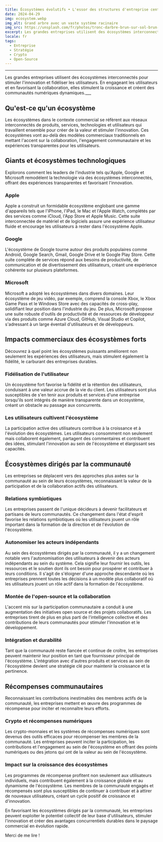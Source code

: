```yaml
---
title: Écosystèmes évolutifs • L'essor des structures d'entreprise centrées sur la communauté
date: 2024-04-29
img: ecosystem.webp
img_alt: Grand arbre avec un vaste système racinaire
img_src: https://unsplash.com/fr/photos/tronc-darbre-brun-sur-sol-brun-B645igbiKCw
excerpt: Les grandes entreprises utilisent des écosystèmes interconnectés pour stimuler l'innovation et fidéliser les utilisateurs. En engageant les utilisateurs et en favorisant la collaboration, elles stimulent la croissance et créent des communautés numériques dynamiques.
locale: fr
tags:
  - Entreprise
  - Stratégie
  - Crypto
  - Open-Source
---
```


___
Les grandes entreprises utilisent des écosystèmes interconnectés pour stimuler l'innovation et fidéliser les utilisateurs. En engageant les utilisateurs et en favorisant la collaboration, elles stimulent la croissance et créent des communautés numériques dynamiques.___

## Qu'est-ce qu'un écosystème

Les écosystèmes dans le contexte commercial se réfèrent aux réseaux interconnectés de produits, services, technologies et utilisateurs qui travaillent ensemble pour créer de la valeur et stimuler l'innovation. Ces écosystèmes vont au-delà des modèles commerciaux traditionnels en mettant l'accent sur la collaboration, l'engagement communautaire et les expériences transparentes pour les utilisateurs.

## Giants et écosystèmes technologiques 

Explorons comment les leaders de l'industrie tels qu'Apple, Google et Microsoft remodèlent la technologie via des écosystèmes interconnectés, offrant des expériences transparentes et favorisant l'innovation.

### Apple 

Apple a construit un formidable écosystème englobant une gamme d'appareils tels que l'iPhone, l'iPad, le Mac et l'Apple Watch, complétés par des services comme iCloud, l'App Store et Apple Music. Cette suite interconnectée de matériel et de logiciels assure une expérience utilisateur fluide et encourage les utilisateurs à rester dans l'écosystème Apple.

### Google

L'écosystème de Google tourne autour des produits populaires comme Android, Google Search, Gmail, Google Drive et le Google Play Store. Cette suite complète de services répond aux besoins de productivité, de communication et de divertissement des utilisateurs, créant une expérience cohérente sur plusieurs plateformes.

### Microsoft

Microsoft a adopté les écosystèmes dans divers domaines. Leur écosystème de jeu vidéo, par exemple, comprend la console Xbox, le Xbox Game Pass et le Windows Store avec des capacités de cross-play, solidifiant leur position dans l'industrie du jeu. De plus, Microsoft propose une suite robuste d'outils de productivité et de ressources de développeur via des produits comme Azure Cloud, GitHub, Visual Studio et Copilot, s'adressant à un large éventail d'utilisateurs et de développeurs.

## Impacts commerciaux des écosystèmes forts 

Découvrez à quel point les écosystèmes puissants améliorent non seulement les expériences des utilisateurs, mais stimulent également la fidélité, le carburant des entreprises durables.

### Fidélisation de l'utilisateur

Un écosystème fort favorise la fidélité et la rétention des utilisateurs, conduisant à une valeur accrue de la vie du client. Les utilisateurs sont plus susceptibles de s'en tenir aux produits et services d'une entreprise lorsqu'ils sont intégrés de manière transparente dans un écosystème, créant un obstacle au passage aux concurrents.

### Les utilisateurs cultivent l'écosystème 

La participation active des utilisateurs contribue à la croissance et à l'évolution des écosystèmes. Les utilisateurs consomment non seulement mais collaborent également, partagent des commentaires et contribuent des idées, stimulant l'innovation au sein de l'écosystème et élargissant ses capacités.

## Écosystèmes dirigés par la communauté 

Les entreprises se déplacent vers des approches plus axées sur la communauté au sein de leurs écosystèmes, reconnaissant la valeur de la participation et de la collaboration actifs des utilisateurs.

### Relations symbiotiques 

Les entreprises passent de l'unique décideurs à devenir facilitateurs et partisans de leurs communautés. Ce changement dans l'état d'esprit favorise les relations symbiotiques où les utilisateurs jouent un rôle important dans la formation de la direction et de l'évolution de l'écosystème.

### Autonomiser les acteurs indépendants 

Au sein des écosystèmes dirigés par la communauté, il y a un changement notable vers l'autonomisation des utilisateurs à devenir des acteurs indépendants au sein du système. Cela signifie leur fournir les outils, les ressources et le soutien dont ils ont besoin pour prospérer et contribuer à leurs conditions. Il s'agit de s'éloigner d'une approche descendante où les entreprises prennent toutes les décisions à un modèle plus collaboratif où les utilisateurs jouent un rôle actif dans la formation de l'écosystème.

### Montée de l'open-source et la collaboration

L'accent mis sur la participation communautaire a conduit à une augmentation des initiatives open source et des projets collaboratifs. Les entreprises tirent de plus en plus parti de l'intelligence collective et des contributions de leurs communautés pour stimuler l'innovation et le développement.

### Intégration et durabilité 

Tant que la communauté reste fiancée et continue de croître, les entreprises peuvent maintenir leur position en tant que fournisseur principal de l'écosystème. L'intégration avec d'autres produits et services au sein de l'écosystème devient une stratégie clé pour maintenir la croissance et la pertinence.

## Récompenses communautaires

Reconnaissant les contributions inestimables des membres actifs de la communauté, les entreprises mettent en œuvre des programmes de récompense pour inciter et reconnaître leurs efforts.

### Crypto et récompenses numériques

Les crypto-monnaies et les systèmes de récompenses numériques sont devenus des outils efficaces pour récompenser les membres de la communauté. Les entreprises peuvent inciter la participation, les contributions et l'engagement au sein de l'écosystème en offrant des points numériques ou des jetons qui ont de la valeur au sein de l'écosystème.

### Impact sur la croissance des écosystèmes 

Les programmes de récompense profitent non seulement aux utilisateurs individuels, mais contribuent également à la croissance globale et au dynamisme de l'écosystème. Les membres de la communauté engagés et récompensés sont plus susceptibles de continuer à contribuer et à attirer de nouveaux utilisateurs, créant un cycle positif de croissance et d'innovation. 

En favorisant les écosystèmes dirigés par la communauté, les entreprises peuvent exploiter le potentiel collectif de leur base d'utilisateurs, stimuler l'innovation et créer des avantages concurrentiels durables dans le paysage commercial en évolution rapide. 


Merci de me lire !